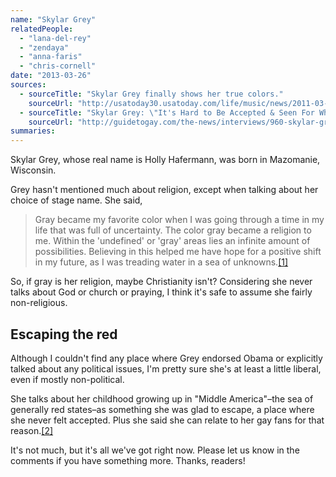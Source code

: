 ```yaml
---
name: "Skylar Grey"
relatedPeople:
  - "lana-del-rey"
  - "zendaya"
  - "anna-faris"
  - "chris-cornell"
date: "2013-03-26"
sources:
  - sourceTitle: "Skylar Grey finally shows her true colors."
    sourceUrl: "http://usatoday30.usatoday.com/life/music/news/2011-03-10-skylargrey10_ST_N.htm"
  - sourceTitle: "Skylar Grey: \"It's Hard to Be Accepted & Seen For Who You Are Inside."
    sourceUrl: "http://guidetogay.com/the-news/interviews/960-skylar-grey-qits-hard-to-be-accepted-a-seen-for-who-you-are-insideq"
summaries:
---
```


Skylar Grey, whose real name is Holly Hafermann, was born in Mazomanie, Wisconsin.

Grey hasn't mentioned much about religion, except when talking about her choice of stage name. She said,

>Gray became my favorite color when I was going through a time in my life that was full of uncertainty. The color gray became a religion to me. Within the 'undefined' or 'gray' areas lies an infinite amount of possibilities. Believing in this helped me have hope for a positive shift in my future, as I was treading water in a sea of unknowns.<a class="source-citation" href="#http%3A%2F%2Fusatoday30.usatoday.com%2Flife%2Fmusic%2Fnews%2F2011-03-10-skylargrey10_ST_N.htm" title="Skylar Grey finally shows her true colors.">[1]</a>

So, if gray is her religion, maybe Christianity isn't? Considering she never talks about God or church or praying, I think it's safe to assume she fairly non-religious.


## Escaping the red

Although I couldn't find any place where Grey endorsed Obama or explicitly talked about any political issues, I'm pretty sure she's at least a little liberal, even if mostly non-political.

She talks about her childhood growing up in "Middle America"–the sea of generally red states–as something she was glad to escape, a place where she never felt accepted. Plus she said she can relate to her gay fans for that reason.<a class="source-citation" href="#http%3A%2F%2Fguidetogay.com%2Fthe-news%2Finterviews%2F960-skylar-grey-qits-hard-to-be-accepted-a-seen-for-who-you-are-insideq" title="Skylar Grey: &quot;It&apos;s Hard to Be Accepted &amp; Seen For Who You Are Inside.">[2]</a>

It's not much, but it's all we've got right now. Please let us know in the comments if you have something more. Thanks, readers!